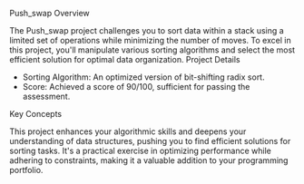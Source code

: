 Push_swap
Overview

The Push_swap project challenges you to sort data within a stack using a limited set of operations while minimizing the number of moves. To excel in this project, you'll manipulate various sorting algorithms and select the most efficient solution for optimal data organization.
Project Details

-    Sorting Algorithm: An optimized version of bit-shifting radix sort.
-    Score: Achieved a score of 90/100, sufficient for passing the assessment.

Key Concepts

This project enhances your algorithmic skills and deepens your understanding of data structures, pushing you to find efficient solutions for sorting tasks. It's a practical exercise in optimizing performance while adhering to constraints, making it a valuable addition to your programming portfolio.
